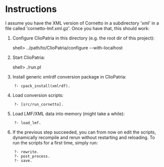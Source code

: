 # Instructions

I assume you have the XML version of Cornetto in a subdirectory 'xml' in a file called 'cornetto-lmf.xml.gz'.
Once you have that, this should work:

1. Configure ClioPatria in this directory (e.g. the root dir of this project):

	shell> ../path/to/ClioPatria/configure --with-localhost

2. Start ClioPatria:

	shell> ./run.pl	

3. Install generic xmlrdf conversion package in ClioPatria:
```
	?- cpack_install(xmlrdf).
```
4. Load conversion scripts:
```
	?- [src/run_cornetto].
```
5. Load LMF/XML data into memory (might take a while):
```
	?- load_lmf.
```

6. If the previous step succeeded, you can from now on edit the scripts, dynamically recompile and rerun without restarting and reloading.
   To run the scripts for a first time, simply run:

```
	?- rewrite.
	?- post_process.
	?- save.
```

